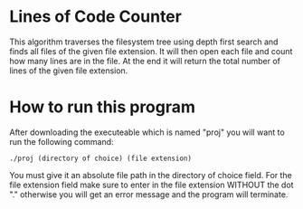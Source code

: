 # Lines of Code Counter
 This algorithm traverses the filesystem tree using depth first search and finds all files of the given file extension. It will then open each file and count how many lines are in the file. At the end it will return the total number of lines of the given file extension.

# How to run this program
After downloading the executeable which is named "proj" you will want to run the following command:

```./proj (directory of choice) (file extension)```

You must give it an absolute file path in the directory of choice field. For the file extension field make sure to enter in the file extension WITHOUT the dot "." otherwise you will get an error message and the program will terminate.
